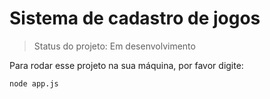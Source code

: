 <h1> Sistema de cadastro de jogos</h1>

>Status do projeto: Em desenvolvimento

Para rodar esse projeto na sua máquina, por favor digite:
```
node app.js
```
